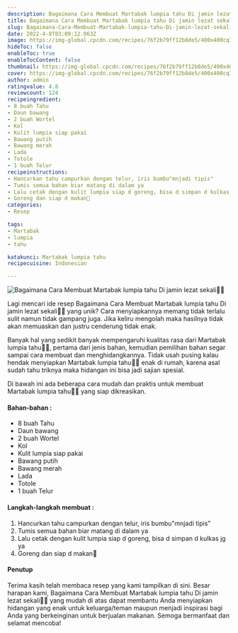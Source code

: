 ```yaml
---
description: Bagaimana Cara Membuat Martabak lumpia tahu Di jamin lezat sekali"
title: Bagaimana Cara Membuat Martabak lumpia tahu Di jamin lezat sekali
slug: Bagaimana-Cara-Membuat-Martabak-lumpia-tahu-Di-jamin-lezat-sekali
date: 2022-4-8T03:09:12.063Z
image: https://img-global.cpcdn.com/recipes/76f2b79ff12b8de5/400x400cq70/photo.jpg
hideToc: false
enableToc: true
enableTocContent: false
thumbnail: https://img-global.cpcdn.com/recipes/76f2b79ff12b8de5/400x400cq70/photo.jpg
cover: https://img-global.cpcdn.com/recipes/76f2b79ff12b8de5/400x400cq70/photo.jpg
author: admin
ratingvalue: 4.8
reviewcount: 124
recipeingredient:
- 8 buah Tahu
- Daun bawang
- 2 buah Wortel
- Kol
- Kulit lumpia siap pakai
- Bawang putih
- Bawang merah
- Lada
- Totole
- 1 buah Telur
recipeinstructions:
- Hancurkan tahu campurkan dengan telur, iris bumbu"mnjadi tipis"
- Tumis semua bahan biar matang di dalam ya
- Lalu cetak dengan kulit lumpia siap d goreng, bisa d simpan d kulkas jg ya
- Goreng dan siap d makan🥰
categories:
- Resep

tags:
- Martabak
- lumpia
- tahu

katakunci: Martabak lumpia tahu
recipecuisine: Indonesian

---
```


![Bagaimana Cara Membuat Martabak lumpia tahu Di jamin lezat sekali👩‍🍳](https://img-global.cpcdn.com/recipes/76f2b79ff12b8de5/400x400cq70/photo.jpg)

Lagi mencari ide resep Bagaimana Cara Membuat Martabak lumpia tahu Di jamin lezat sekali👩‍🍳 yang unik? Cara menyiapkannya memang tidak terlalu sulit namun tidak gampang juga. Jika keliru mengolah maka hasilnya tidak akan memuaskan dan justru cenderung tidak enak.

Banyak hal yang sedikit banyak mempengaruhi kualitas rasa dari Martabak lumpia tahu👩‍🍳, pertama dari jenis bahan, kemudian pemilihan bahan segar sampai cara membuat dan menghidangkannya. Tidak usah pusing kalau hendak menyiapkan Martabak lumpia tahu👩‍🍳 enak di rumah, karena asal sudah tahu triknya maka hidangan ini bisa jadi sajian spesial.

Di bawah ini ada beberapa cara mudah dan praktis untuk membuat Martabak lumpia tahu👩‍🍳 yang siap dikreasikan.

<!--inarticleads1-->

#### Bahan-bahan :

- 8 buah Tahu
- Daun bawang
- 2 buah Wortel
- Kol
- Kulit lumpia siap pakai
- Bawang putih
- Bawang merah
- Lada
- Totole
- 1 buah Telur

<!--inarticleads2-->

#### Langkah-langkah membuat :

1. Hancurkan tahu campurkan dengan telur, iris bumbu"mnjadi tipis"
1. Tumis semua bahan biar matang di dalam ya
1. Lalu cetak dengan kulit lumpia siap d goreng, bisa d simpan d kulkas jg ya
1. Goreng dan siap d makan🥰

#### Penutup

Terima kasih telah membaca resep yang kami tampilkan di sini. Besar harapan kami, Bagaimana Cara Membuat Martabak lumpia tahu Di jamin lezat sekali👩‍🍳 yang mudah di atas dapat membantu Anda menyiapkan hidangan yang enak untuk keluarga/teman maupun menjadi inspirasi bagi Anda yang berkeinginan untuk berjualan makanan. Semoga bermanfaat dan selamat mencoba!